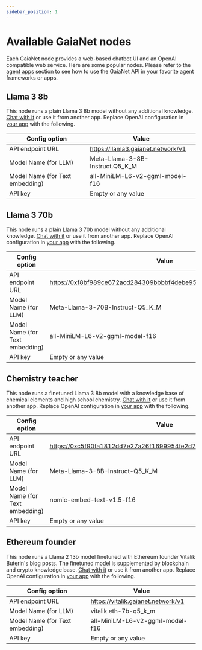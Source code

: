 ```yaml
---
sidebar_position: 1
---
```


# Available GaiaNet nodes

Each GaiaNet node provides a web-based chatbot UI and an OpenAI compatible web service.
Here are some popular nodes. Please refer to the [agent apps](apps/intro) section to see how
to use the GaiaNet API in your favorite agent frameworks or apps.

## Llama 3 8b

This node runs a plain Llama 3 8b model without any additional knowledge. 
[Chat with it](https://llama3.gaianet.network/chatbot-ui/index.html) or use it from another app. Replace OpenAI configuration in [your app](apps) with the following.

|Config option | Value |
|-----|--------|
| API endpoint URL | https://llama3.gaianet.network/v1 |
| Model Name (for LLM) | Meta-Llama-3-8B-Instruct.Q5_K_M |
| Model Name (for Text embedding) | all-MiniLM-L6-v2-ggml-model-f16 |
| API key | Empty or any value |


## Llama 3 70b

This node runs a plain Llama 3 70b model without any additional knowledge. 
[Chat with it](https://0xf8bf989ce672acd284309bbbbf4debe95975ea77.gaianet.network/chatbot-ui/index.html) or use it from another app. Replace OpenAI configuration in [your app](apps/intro) with the following.

|Config option | Value |
|-----|--------|
| API endpoint URL | https://0xf8bf989ce672acd284309bbbbf4debe95975ea77.gaianet.network/v1 |
| Model Name (for LLM) | Meta-Llama-3-70B-Instruct-Q5_K_M |
| Model Name (for Text embedding) | all-MiniLM-L6-v2-ggml-model-f16 |
| API key | Empty or any value |

## Chemistry teacher

This node runs a finetuned Llama 3 8b model with a knowledge base of chemical elements and high school chemistry.
[Chat with it](https://0xc5f90fa1812dd7e27a26f1699954fe2d72e72299.gaianet.network/chatbot-ui/index.html) or use it from another app. Replace OpenAI configuration in [your app](apps) with the following.

|Config option | Value |
|-----|--------|
| API endpoint URL | https://0xc5f90fa1812dd7e27a26f1699954fe2d72e72299.gaianet.network/v1 |
| Model Name (for LLM) | Meta-Llama-3-8B-Instruct-Q5_K_M |
| Model Name (for Text embedding) | nomic-embed-text-v1.5-f16 |
| API key | Empty or any value |


## Ethereum founder

This node runs a Llama 2 13b model finetuned with Ethereum founder Vitalik Buterin's blog posts. The finetuned model is supplemented by blockchain and crypto knowledge base.
[Chat with it](https://vitalik.gaianet.network/chatbot-ui/index.html) or use it from another app. Replace OpenAI configuration in [your app](apps) with the following.

|Config option | Value |
|-----|--------|
| API endpoint URL | https://vitalik.gaianet.network/v1 |
| Model Name (for LLM) | vitalik.eth-7b-q5_k_m |
| Model Name (for Text embedding) | all-MiniLM-L6-v2-ggml-model-f16 |
| API key | Empty or any value |

